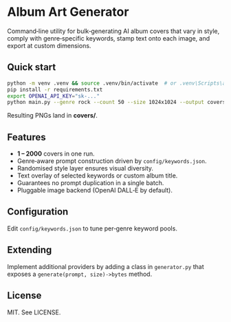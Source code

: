 # Album Art Generator

Command‑line utility for bulk‑generating AI album covers that vary in style, comply with genre‑specific keywords, stamp text onto each image, and export at custom dimensions.

## Quick start
```bash
python -m venv .venv && source .venv/bin/activate  # or .venv\Scripts\activate on Windows
pip install -r requirements.txt
export OPENAI_API_KEY="sk‑..."
python main.py --genre rock --count 50 --size 1024x1024 --output covers
```
Resulting PNGs land in **covers/**.

## Features
* **1 – 2000** covers in one run.
* Genre‑aware prompt construction driven by `config/keywords.json`.
* Randomised style layer ensures visual diversity.
* Text overlay of selected keywords or custom album title.
* Guarantees no prompt duplication in a single batch.
* Pluggable image backend (OpenAI DALL‑E by default).

## Configuration
Edit `config/keywords.json` to tune per‑genre keyword pools.

## Extending
Implement additional providers by adding a class in `generator.py`
that exposes a `generate(prompt, size)->bytes` method.

## License
MIT. See LICENSE.
